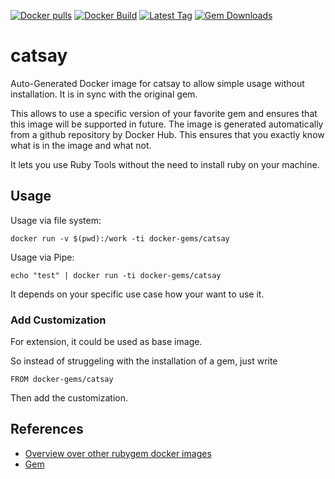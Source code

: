 [![Docker pulls](https://img.shields.io/docker/pulls/rubygem/catsay.svg)](https://hub.docker.com/r/rubygem/catsay/)
[![Docker Build](https://img.shields.io/docker/automated/rubygem/catsay.svg)](https://hub.docker.com/r/rubygem/catsay/)
[![Latest Tag](https://img.shields.io/github/tag/docker-rubygem/catsay.svg)](https://hub.docker.com/r/rubygem/catsay/)
[![Gem Downloads](https://img.shields.io/gem/dt/catsay.svg)](https://rubygems.org/gems/catsay/)
# catsay

Auto-Generated Docker image for catsay to allow simple usage without installation.
It is in sync with the original gem.

This allows to use a specific version of your favorite gem and ensures that this image will be supported in future.
The image is generated automatically from a github repository by Docker Hub.
This ensures that you exactly know what is in the image and what not.

It lets you use Ruby Tools without the need to install ruby on your machine.

## Usage

Usage via file system:

`docker run -v $(pwd):/work -ti docker-gems/catsay`

Usage via Pipe:

`echo "test" | docker run -ti docker-gems/catsay`

It depends on your specific use case how your want to use it.

### Add Customization

For extension, it could be used as base image.

So instead of struggeling with the installation of a gem, just write

`FROM docker-gems/catsay`

Then add the customization.

## References

 - [Overview over other rubygem docker images](https://github.com/thinkbot/docker-rubygem)
 - [Gem](https://rubygems.org/gems/catsay/)
